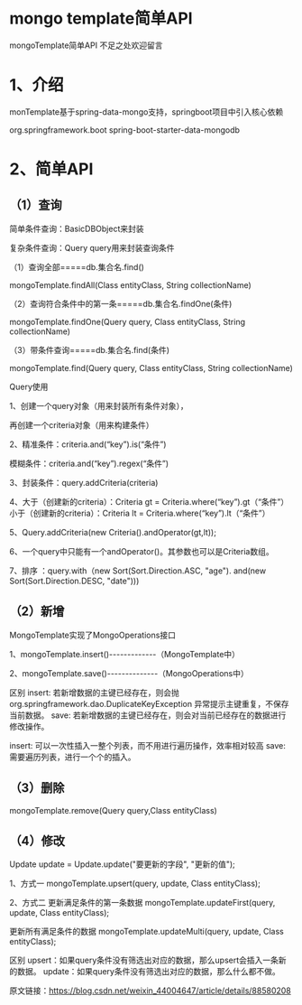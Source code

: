 # mongo template简单API

mongoTemplate简单API
不足之处欢迎留言
# 1、介绍
​​​​​​monTemplate基于​spring-data-mongo支持，springboot项目中引入核心依赖

<!--mongo-->
<dependency>
    <groupId>org.springframework.boot</groupId>
    <artifactId>spring-boot-starter-data-mongodb</artifactId>
</dependency>

# 2、简单API
## （1）查询
简单条件查询：BasicDBObject来封装

复杂条件查询：Query query用来封装查询条件

（1）查询全部=====db.集合名.find()

mongoTemplate.findAll(Class<T> entityClass, String collectionName) 

（2）查询符合条件中的第一条=====db.集合名.findOne(条件)

mongoTemplate.findOne(Query query, Class<T> entityClass, String collectionName)

（3）带条件查询=====db.集合名.find(条件)

mongoTemplate.find(Query query, Class<T> entityClass, String collectionName)

Query使用

1、创建一个query对象（用来封装所有条件对象），

   再创建一个criteria对象（用来构建条件）

2、精准条件：criteria.and(“key”).is(“条件”)

   模糊条件：criteria.and(“key”).regex(“条件”)

3、封装条件：query.addCriteria(criteria)

4、大于（创建新的criteria）：Criteria gt = Criteria.where(“key”).gt（“条件”）
   小于（创建新的criteria）：Criteria lt = Criteria.where(“key”).lt（“条件”）

5、Query.addCriteria(new Criteria().andOperator(gt,lt));

6、一个query中只能有一个andOperator()。其参数也可以是Criteria数组。

7、排序  ：query.with（new Sort(Sort.Direction.ASC, "age"). and(new Sort(Sort.Direction.DESC, "date")))

## （2）新增
MongoTemplate实现了MongoOperations接口

1、mongoTemplate.insert()-------------（MongoTemplate中）

2、mongoTemplate.save()--------------（MongoOperations中）

区别
insert: 若新增数据的主键已经存在，则会抛 org.springframework.dao.DuplicateKeyException 异常提示主键重复，不保存当前数据。
save: 若新增数据的主键已经存在，则会对当前已经存在的数据进行修改操作。

insert: 可以一次性插入一整个列表，而不用进行遍历操作，效率相对较高
save: 需要遍历列表，进行一个个的插入。

## （3）删除
mongoTemplate.remove(Query query,Class<T> entityClass)

## （4）修改
Update update = Update.update("要更新的字段", "更新的值");

1、方式一
mongoTemplate.upsert(query, update, Class<T> entityClass);

2、方式二
更新满足条件的第一条数据
mongoTemplate.updateFirst(query, update, Class<T> entityClass);

更新所有满足条件的数据
mongoTemplate.updateMulti(query, update, Class<T> entityClass);

区别
upsert：如果query条件没有筛选出对应的数据，那么upsert会插入一条新的数据。
update：如果query条件没有筛选出对应的数据，那么什么都不做。

原文链接：https://blog.csdn.net/weixin_44004647/article/details/88580208